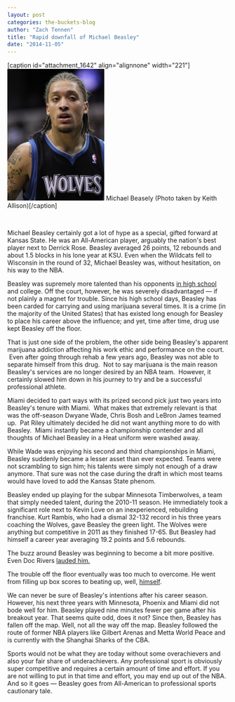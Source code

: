 ```yaml
---
layout: post
categories: the-buckets-blog
author: "Zach Tennen"
title: "Rapid downfall of Michael Beasley"
date: "2014-11-05"
---
```


\[caption id="attachment\_1642" align="alignnone" width="221"\][![Michael Beasely (Photo taken by Keith Allison)](images/5501024439_793fd33089_z-221x300.jpg)](http://www.thehighscreen.com/wp-content/uploads/2014/11/5501024439_793fd33089_z-e1415221131959.jpg) Michael Beasely (Photo taken by Keith Allison)\[/caption\]

 

Michael Beasley certainly got a lot of hype as a special, gifted forward at Kansas State. He was an All-American player, arguably the nation's best player next to Derrick Rose. Beasley averaged 26 points, 12 rebounds and about 1.5 blocks in his lone year at KSU. Even when the Wildcats fell to Wisconsin in the round of 32, Michael Beasley was, without hesitation, on his way to the NBA.

Beasley was supremely more talented than his opponents [in high school](http://hsnewyork.scout.com/story/574927-michael-beasley-rings-up-50-points-at-is8) and college. Off the court, however, he was severely disadvantaged — if not plainly a magnet for trouble. Since his high school days, Beasley has been carded for carrying and using marijuana several times. It is a crime (in the majority of the United States) that has existed long enough for Beasley to place his career above the influence; and yet, time after time, drug use kept Beasley off the floor.

That is just one side of the problem, the other side being Beasley's apparent marijuana addiction affecting his work ethic and performance on the court.  Even after going through rehab a few years ago, Beasley was not able to separate himself from this drug.  Not to say marijuana is the main reason Beasley's services are no longer desired by an NBA team.  However, it certainly slowed him down in his journey to try and be a successful professional athlete.

Miami decided to part ways with its prized second pick just two years into Beasley's tenure with Miami.  What makes that extremely relevant is that was the off-season Dwyane Wade, Chris Bosh and LeBron James teamed up.  Pat Riley ultimately decided he did not want anything more to do with Beasley.  Miami instantly became a championship contender and all thoughts of Michael Beasley in a Heat uniform were washed away.

While Wade was enjoying his second and third championships in Miami, Beasley suddenly became a lesser asset than ever expected. Teams were not scrambling to sign him; his talents were simply not enough of a draw anymore. That sure was not the case during the draft in which most teams would have loved to add the Kansas State phenom.

Beasley ended up playing for the subpar Minnesota Timberwolves, a team that simply needed talent, during the 2010-11 season. He immediately took a significant role next to Kevin Love on an inexperienced, rebuilding franchise. Kurt Rambis, who had a dismal 32-132 record in his three years coaching the Wolves, gave Beasley the green light. The Wolves were anything but competitive in 2011 as they finished 17-65. But Beasley had himself a career year averaging 19.2 points and 5.6 rebounds.

The buzz around Beasley was beginning to become a bit more positive. Even Doc Rivers [lauded him.](http://sports.yahoo.com/nba/blog/ball_dont_lie/post/Doc-Rivers-thinks-Michael-Beasley-can-win-a-scor?urn=nba-303473)

The trouble off the floor eventually was too much to overcome. He went from filling up box scores to beating up, well, [himself](http://sports.yahoo.com/blogs/ball-dont-lie/michael-beasley-literally-beat-himself-during-2013-preseason-135109510--nba.html).

We can never be sure of Beasley's intentions after his career season. However, his next three years with Minnesota, Phoenix and Miami did not bode well for him. Beasley played nine minutes fewer per game after his breakout year. That seems quite odd, does it not? Since then, Beasley has fallen off the map. Well, not all the way off the map. Beasley followed the route of former NBA players like Gilbert Arenas and Metta World Peace and is currently with the Shanghai Sharks of the CBA.

Sports would not be what they are today without some overachievers and also your fair share of underachievers. Any professional sport is obviously super competitive and requires a certain amount of time and effort. If you are not willing to put in that time and effort, you may end up out of the NBA. And so it goes — Beasley goes from All-American to professional sports cautionary tale.

